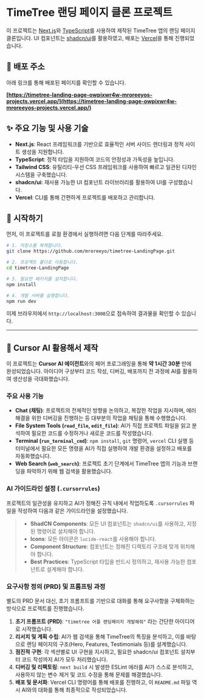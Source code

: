 # TimeTree 랜딩 페이지 클론 프로젝트

이 프로젝트는 [Next.js](https://nextjs.org/)와 [TypeScript](https://www.typescriptlang.org/)를 사용하여 제작된 TimeTree 앱의 랜딩 페이지 클론입니다. UI 컴포넌트는 [shadcn/ui](https://ui.shadcn.com/)를 활용하였고, 배포는 [Vercel](https://vercel.com/)을 통해 진행되었습니다.

## 🚀 배포 주소

아래 링크를 통해 배포된 페이지를 확인할 수 있습니다.

**[https://timetree-landing-page-owpixwr4w-mroreeyos-projects.vercel.app/](https://timetree-landing-page-owpixwr4w-mroreeyos-projects.vercel.app/)**

## ✨ 주요 기능 및 사용 기술

*   **Next.js**: React 프레임워크를 기반으로 효율적인 서버 사이드 렌더링과 정적 사이트 생성을 지원합니다.
*   **TypeScript**: 정적 타입을 지원하여 코드의 안정성과 가독성을 높입니다.
*   **Tailwind CSS**: 유틸리티-우선 CSS 프레임워크를 사용하여 빠르고 일관된 디자인 시스템을 구축했습니다.
*   **shadcn/ui**: 재사용 가능한 UI 컴포넌트 라이브러리를 활용하여 UI를 구성했습니다.
*   **Vercel**: CLI를 통해 간편하게 프로젝트를 배포하고 관리합니다.

## 🏁 시작하기

먼저, 이 프로젝트를 로컬 환경에서 실행하려면 다음 단계를 따라주세요.

```bash
# 1. 저장소를 복제합니다.
git clone https://github.com/mroreeyo/timetree-LandingPage.git

# 2. 프로젝트 폴더로 이동합니다.
cd timetree-LandingPage

# 3. 필요한 패키지를 설치합니다.
npm install

# 4. 개발 서버를 실행합니다.
npm run dev
```

이제 브라우저에서 `http://localhost:3000`으로 접속하여 결과물을 확인할 수 있습니다.

---

## 🤖 Cursor AI 활용해서 제작

이 프로젝트는 **Cursor AI 에이전트**와의 페어 프로그래밍을 통해 **약 1시간 30분** 만에 완성되었습니다. 아이디어 구상부터 코드 작성, 디버깅, 배포까지 전 과정에 AI를 활용하여 생산성을 극대화했습니다.

### 주요 사용 기능

- **Chat (채팅)**: 프로젝트의 전체적인 방향을 논의하고, 복잡한 작업을 지시하며, 에러 해결을 위한 디버깅을 진행하는 등 대부분의 작업을 채팅을 통해 수행했습니다.
- **File System Tools (`read_file`, `edit_file`)**: AI가 직접 프로젝트 파일을 읽고 분석하여 필요한 코드를 수정하거나 새로운 코드를 작성했습니다.
- **Terminal (`run_terminal_cmd`)**: `npm install`, `git` 명령어, `vercel` CLI 실행 등 터미널에서 필요한 모든 명령을 AI가 직접 실행하여 개발 환경을 설정하고 배포를 자동화했습니다.
- **Web Search (`web_search`)**: 프로젝트 초기 단계에서 TimeTree 앱의 기능과 브랜딩을 파악하기 위해 웹 검색을 활용했습니다.

### AI 가이드라인 설정 (`.cursorrules`)

프로젝트의 일관성을 유지하고 AI가 정해진 규칙 내에서 작업하도록 `.cursorrules` 파일을 작성하여 다음과 같은 가이드라인을 설정했습니다.

> - **ShadCN Components**: 모든 UI 컴포넌트는 `shadcn/ui`를 사용하고, 지정된 명령어로 설치해야 합니다.
> - **Icons**: 모든 아이콘은 `lucide-react`를 사용해야 합니다.
> - **Component Structure**: 컴포넌트는 정해진 디렉토리 구조에 맞게 위치해야 합니다.
> - **Best Practices**: TypeScript 타입을 반드시 정의하고, 재사용 가능한 컴포넌트로 설계해야 합니다.

### 요구사항 정의 (PRD) 및 프롬프팅 과정

별도의 PRD 문서 대신, 초기 프롬프트를 기반으로 대화를 통해 요구사항을 구체화하는 방식으로 프로젝트를 진행했습니다.

1.  **초기 프롬프트 (PRD)**: `"timetree 어플 랜딩페이지 개발해줘"` 라는 간단한 아이디어로 시작했습니다.
2.  **리서치 및 계획 수립**: AI가 웹 검색을 통해 TimeTree의 특징을 분석하고, 이를 바탕으로 랜딩 페이지의 구조(Hero, Features, Testimonials 등)를 설계했습니다.
3.  **점진적 구현**: 각 섹션별로 UI 구현을 지시하고, 필요한 shadcn/ui 컴포넌트 설치부터 코드 작성까지 AI가 모두 처리했습니다.
4.  **디버깅 및 리팩토링**: `next build` 시 발생한 ESLint 에러를 AI가 스스로 분석하고, 사용하지 않는 변수 제거 및 코드 수정을 통해 문제를 해결했습니다.
5.  **배포 및 문서화**: Vercel CLI 명령어를 통해 배포를 진행하고, 이 `README.md` 파일 역시 AI와의 대화를 통해 최종적으로 작성되었습니다.
